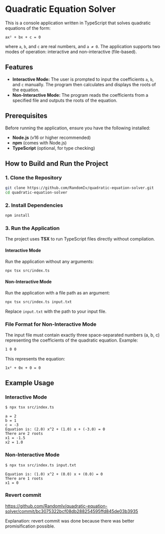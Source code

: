 # Quadratic Equation Solver

This is a console application written in TypeScript that solves quadratic equations of the form:

```
ax² + bx + c = 0
```

where `a`, `b`, and `c` are real numbers, and `a ≠ 0`. The application supports two modes of operation: interactive and non-interactive (file-based).

## Features
- **Interactive Mode:** The user is prompted to input the coefficients `a`, `b`, and `c` manually. The program then calculates and displays the roots of the equation.
- **Non-Interactive Mode:** The program reads the coefficients from a specified file and outputs the roots of the equation.

## Prerequisites
Before running the application, ensure you have the following installed:
- **Node.js** (v16 or higher recommended)
- **npm** (comes with Node.js)
- **TypeScript** (optional, for type checking)

## How to Build and Run the Project

### 1. Clone the Repository
```sh
git clone https://github.com/RandomIv/quadratic-equation-solver.git
cd quadratic-equation-solver
```

### 2. Install Dependencies
```sh
npm install
```

### 3. Run the Application
The project uses **TSX** to run TypeScript files directly without compilation.

#### Interactive Mode
Run the application without any arguments:
```sh
npx tsx src/index.ts
```

#### Non-Interactive Mode
Run the application with a file path as an argument:
```sh
npx tsx src/index.ts input.txt
```
Replace `input.txt` with the path to your input file.

### File Format for Non-Interactive Mode
The input file must contain exactly three space-separated numbers (a, b, c) representing the coefficients of the quadratic equation. Example:
```txt
1 0 0
```
This represents the equation:
```
1x² + 0x + 0 = 0
```

## Example Usage

### Interactive Mode
```sh
$ npx tsx src/index.ts
```
```
a = 2
b = 1
c = -3
Equation is: (2.0) x^2 + (1.0) x + (-3.0) = 0
There are 2 roots
x1 = -1.5
x2 = 1.0
```

### Non-Interactive Mode
```sh
$ npx tsx src/index.ts input.txt
```
```
Equation is: (1.0) x^2 + (0.0) x + (0.0) = 0
There are 1 roots
x1 = 0
```

### Revert commit
https://github.com/RandomIv/quadratic-equation-solver/commit/bc3075322bcf08db288254595ffd845de03b3935

Explanation: revert commit was done because there was better promisification possible.
